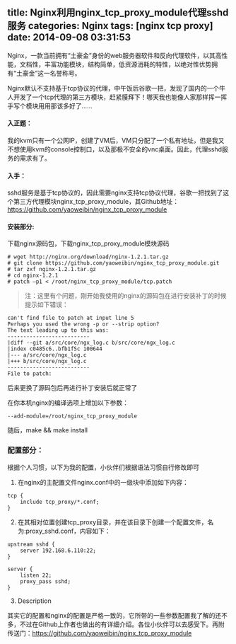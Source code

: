 title: Nginx利用nginx_tcp_proxy_module代理sshd服务
categories: Nginx
tags: [nginx tcp proxy]
date: 2014-09-08 03:31:53
---
Nginx，一款当前拥有“土豪金”身份的web服务器软件和反向代理软件，以其高性能，文档性，丰富功能模块，结构简单，低资源消耗的特性，以绝对性优势拥有“土豪金”这一名誉称号。

Nginx默认不支持基于tcp协议的代理，中午饭后谷歌一把，发现了国内的一个牛人开发了一个tcp代理的第三方模块，赶紧膜拜下！哪天我也能像人家那样挥一挥手写个模块用用那该多好了……

#### 入正题：

我的kvm只有一个公网IP，创建了VM后，VM只分配了一个私有地址，但是我又不想使用kvm的console控制口，以及那极不安全的vnc桌面。因此，代理sshd服务的需求有了。

#### 入手：

sshd服务是基于tcp协议的，因此需要nginx支持tcp协议代理，谷歌一把找到了这个第三方代理模块nginx_tcp_proxy_module，其Github地址：https://github.com/yaoweibin/nginx_tcp_proxy_module

<!-- more -->
#### 安装部分:

下载nginx源码包，下载nginx_tcp_proxy_module模块源码
```
# wget http://nginx.org/download/nginx-1.2.1.tar.gz
# git clone https://github.com/yaoweibin/nginx_tcp_proxy_module.git
# tar zxf nginx-1.2.1.tar.gz
# cd nginx-1.2.1
# patch –p1 < /root/nginx_tcp_proxy_module/tcp.patch
```
> 注：这里有个问题，刚开始我使用的nginx的源码包在进行安装补丁的时候提示如下错误：

```
can't find file to patch at input line 5
Perhaps you used the wrong -p or --strip option?
The text leading up to this was:
--------------------------
|diff --git a/src/core/ngx_log.c b/src/core/ngx_log.c
|index c0485c6..bfb1f5c 100644
|--- a/src/core/ngx_log.c
|+++ b/src/core/ngx_log.c
--------------------------
File to patch:
```
后来更换了源码包后再进行补丁安装后就正常了


在你本机nginx的编译选项上增加以下参数：

```
--add-module=/root/nginx_tcp_proxy_module
```

随后，make && make install

 
### 配置部分：

根据个人习惯，以下为我的配置，小伙伴们根据语法习惯自行修改即可

1. 在nginx的主配置文件nginx.conf中的一级块中添加如下内容：
```
tcp {
    include tcp_proxy/*.conf;
}
```
2. 在其相对位置创建tcp_proxy目录，并在该目录下创建一个配置文件，名为:proxy_sshd.conf，内容如下：
```
upstream sshd {
    server 192.168.6.110:22;
}

server {
    listen 22;
    proxy_pass sshd;
}
```
3. Description

其实它的配置和nginx的配置是严格一致的，它所带的一些参数配置我了解的还不多，不过在Github上作者也做出的有详细介绍。各位小伙伴可以去感受下。再附传送门：https://github.com/yaoweibin/nginx_tcp_proxy_module





